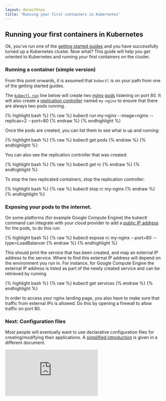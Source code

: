```yaml
---
layout: docwithnav
title: "Running your first containers in Kubernetes"
---
```

<!-- BEGIN MUNGE: UNVERSIONED_WARNING -->


<!-- END MUNGE: UNVERSIONED_WARNING -->

## Running your first containers in Kubernetes

Ok, you've run one of the [getting started guides](../docs/getting-started-guides/) and you have
successfully turned up a Kubernetes cluster.  Now what?  This guide will help you get oriented
to Kubernetes and running your first containers on the cluster.

### Running a container (simple version)

From this point onwards, it is assumed that `kubectl` is on your path from one of the getting started guides.

The [`kubectl run`](../docs/user-guide/kubectl/kubectl_run.html) line below will create two [nginx](https://registry.hub.docker.com/_/nginx/) [pods](../docs/user-guide/pods.html) listening on port 80. It will also create a [replication controller](../docs/user-guide/replication-controller.html) named `my-nginx` to ensure that there are always two pods running.

{% highlight bash %}
{% raw %}
kubectl run my-nginx --image=nginx --replicas=2 --port=80
{% endraw %}
{% endhighlight %}

Once the pods are created, you can list them to see what is up and running:

{% highlight bash %}
{% raw %}
kubectl get pods
{% endraw %}
{% endhighlight %}

You can also see the replication controller that was created:

{% highlight bash %}
{% raw %}
kubectl get rc
{% endraw %}
{% endhighlight %}

To stop the two replicated containers, stop the replication controller:

{% highlight bash %}
{% raw %}
kubectl stop rc my-nginx
{% endraw %}
{% endhighlight %}

### Exposing your pods to the internet.

On some platforms (for example Google Compute Engine) the kubectl command can integrate with your cloud provider to add a [public IP address](../docs/user-guide/services.html#external-services) for the pods,
to do this run:

{% highlight bash %}
{% raw %}
kubectl expose rc my-nginx --port=80 --type=LoadBalancer
{% endraw %}
{% endhighlight %}

This should print the service that has been created, and map an external IP address to the service. Where to find this external IP address will depend on the environment you run in.  For instance, for Google Compute Engine the external IP address is listed as part of the newly created service and can be retrieved by running

{% highlight bash %}
{% raw %}
kubectl get services
{% endraw %}
{% endhighlight %}

In order to access your nginx landing page, you also have to make sure that traffic from external IPs is allowed. Do this by opening a firewall to allow traffic on port 80.

### Next: Configuration files

Most people will eventually want to use declarative configuration files for creating/modifying their applications.  A [simplified introduction](../docs/user-guide/simple-yaml.html)
is given in a different document.


<!-- BEGIN MUNGE: IS_VERSIONED -->
<!-- TAG IS_VERSIONED -->
<!-- END MUNGE: IS_VERSIONED -->


<!-- BEGIN MUNGE: GENERATED_ANALYTICS -->
[![Analytics](https://kubernetes-site.appspot.com/UA-36037335-10/GitHub/examples/simple-nginx.md?pixel)]()
<!-- END MUNGE: GENERATED_ANALYTICS -->

